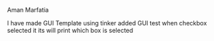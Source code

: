 Aman Marfatia

I have made GUI Template using tinker 
added GUI test
when checkbox selected it its will print which box is selected


